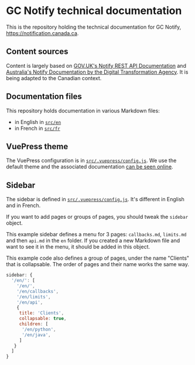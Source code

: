 # GC Notify technical documentation

This is the repository holding the technical documentation for GC Notify, https://notification.canada.ca.

## Content sources 
Content is largely based on [GOV.UK's Notify REST API Documentation](https://github.com/alphagov/notifications-tech-docs/tree/master/source/documentation) and [Australia's Notify Documentation by the Digital Transformation Agency](https://github.com/govau/notify/tree/master/docs/src/content). It is being adapted to the Canadian context.

## Documentation files
This repository holds documentation in various Markdown files:
- in English in [`src/en`](src/en)
- in French in [`src/fr`](src/fr)

## VuePress theme
The VuePress configuration is in [`src/.vuepress/config.js`](src/.vuepress/config.js). We use the default theme and the associated documentation [can be seen online](https://vuepress.vuejs.org/theme/default-theme-config.html).

## Sidebar
The sidebar is defined in [`src/.vuepress/config.js`](src/.vuepress/config.js). It's different in English and in French.

If you want to add pages or groups of pages, you should tweak the `sidebar` object.

This example sidebar defines a menu for 3 pages: `callbacks.md`, `limits.md` and then `api.md` in the `en` folder. If you created a new Markdown file and want to see it in the menu, it should be added in this object.

This example code also defines a group of pages, under the name "Clients" that is collapsable. The order of pages and their name works the same way.

```js
sidebar: {
  '/en/': [
    '/en/',
    '/en/callbacks',
    '/en/limits',
    '/en/api',
    {
     title: 'Clients',
     collapsable: true,
     children: [
      '/en/python',
      '/en/java',
     ]
   }
  ]
}
```
